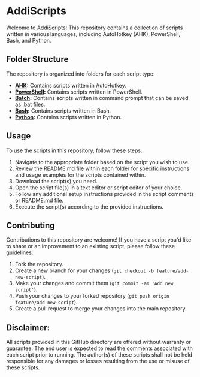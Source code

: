 # AddiScripts

Welcome to AddiScripts! This repository contains a collection of scripts written in various languages, including AutoHotkey (AHK), PowerShell, Bash, and Python.

## Folder Structure

The repository is organized into folders for each script type:

- **[AHK](AHK):** Contains scripts written in AutoHotkey.
- **[PowerShell](PowerShell):** Contains scripts written in PowerShell.
- **[Batch](Batch):** Contains scripts written in command prompt that can be saved as .bat files.
- **[Bash](Bash):** Contains scripts written in Bash.
- **[Python](Python):** Contains scripts written in Python.

## Usage

To use the scripts in this repository, follow these steps:

1. Navigate to the appropriate folder based on the script you wish to use.
2. Review the README.md file within each folder for specific instructions and usage examples for the scripts contained within.
3. Download the script(s) you need.
4. Open the script file(s) in a text editor or script editor of your choice.
5. Follow any additional setup instructions provided in the script comments or README.md file.
6. Execute the script(s) according to the provided instructions.

## Contributing

Contributions to this repository are welcome! If you have a script you'd like to share or an improvement to an existing script, please follow these guidelines:

1. Fork the repository.
2. Create a new branch for your changes (`git checkout -b feature/add-new-script`).
3. Make your changes and commit them (`git commit -am 'Add new script'`).
4. Push your changes to your forked repository (`git push origin feature/add-new-script`).
5. Create a pull request to merge your changes into the main repository.

## Disclaimer:

All scripts provided in this GitHub directory are offered without warranty or guarantee. The end user is expected to read the comments associated with each script prior to running. The author(s) of these scripts shall not be held responsible for any damages or losses resulting from the use or misuse of these scripts.